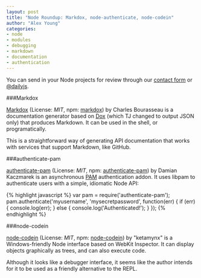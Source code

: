 ```yaml
---
layout: post
title: "Node Roundup: Markdox, node-authenticate, node-codein"
author: "Alex Young"
categories: 
- node
- modules
- debugging
- markdown
- documentation
- authentication
---
```


<div class="intro">
You can send in your Node projects for review through our <a href="/contact.html">contact form</a> or <a href="http://twitter.com/dailyjs">@dailyjs</a>.
</div>

###Markdox

[Markdox](https://github.com/cbou/markdox) (License: _MIT_, npm: [markdox](http://npmjs.org/package/markdox)) by Charles Bourasseau is a documentation generator based on [Dox](https://github.com/visionmedia/dox) (which TJ changed to output JSON only) that produces Markdown.  It can be used in the shell, or programatically.

This is a straightforward way of generating API documentation that works with services that support Markdown, like GitHub.

###authenticate-pam

[authenticate-pam]() (License: _MIT_, npm: [authenticate-pam](http://npmjs.org/package/authenticate-pam)) by Damian Kaczmarek is an asynchronous [PAM](http://en.wikipedia.org/wiki/Pluggable_authentication_module) authentication addon.  It uses libpam to authenticate users with a simple, idiomatic Node API:

{% highlight javascript %}
var pam = require('authenticate-pam');
pam.authenticate('myusername', 'mysecretpassword', function(err) {
  if (err) {
    console.log(err);
  } else {
    console.log('Authenticated!');
  }
});
{% endhighlight %}

###node-codein

[node-codein](https://github.com/ketamynx/node-codein) (License: _MIT_, npm: [node-codein](http://npmjs.org/package/node-codein)) by "ketamynx" is a Windows-friendly Node interface based on WebKit Inspector.  It can display objects graphically as trees, and can also execute code.

Although it looks like a debugger interface, it seems like the author intends for it to be used as a friendly alternative to the REPL.
